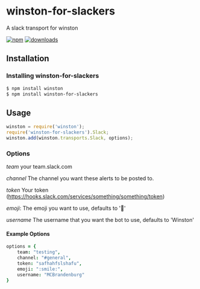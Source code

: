 # winston-for-slackers
A slack transport for winston

[npm-image]: https://img.shields.io/npm/v/winston-for-slackers.svg?style=flat
[npm-url]: https://npmjs.org/package/winston-for-slackers
[downloads-image]: https://img.shields.io/npm/dm/winston-for-slackers.svg?style=flat
[downloads-url]: https://npmjs.org/package/winston-for-slackers

[![npm][npm-image]][npm-url]
[![downloads][downloads-image]][downloads-url]

## Installation

### Installing winston-for-slackers

``` bash
$ npm install winston
$ npm install winston-for-slackers
```

## Usage

``` js
winston = require('winston');
require('winston-for-slackers').Slack;
winston.add(winston.transports.Slack, options);
```

### Options
*team*
your team.slack.com

*channel*
The channel you want these alerts to be posted to.

*token*
Your token (https://hooks.slack.com/services/something/something/token)

*emoji*:
The emoji you want to use, defaults to ':page_with_curl:'

*username*
The username that you want the bot to use, defaults to 'Winston'

#### Example Options

```coffee
options = {
    team: "testing",
    channel: "#general",
    token: "safhahfslshafu",
    emoji: ":smile:",
    username: "MCBrandenburg"
}
```
